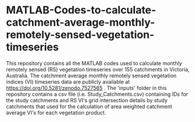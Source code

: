 # MATLAB-Codes-to-calculate-catchment-average-monthly-remotely-sensed-vegetation-timeseries
This repository contains all the MATLAB codes used to calculate monthly remotely sensed (RS) vegetation timeseries over 155 catchments in Victoria, Australia. The catchment average monthly remotely sensed vegetation indices (VI) timeseries data are publicly available at https://doi.org/10.5281/zenodo.7527565 .
The 'inputs' folder in this repository contains a csv file (i.e. Study_Catchments.csv) containing IDs for the study catchments and RS VI's grid intersection details by study catchments that used for the calculation of area weighted catchment average VI's for each vegetation product. 
